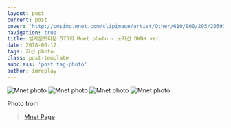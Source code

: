 ```yaml
---
layout: post
current: post
cover: 'http://cmsimg.mnet.com/clipimage/artist/Other/610/000/205/205938.jpg'
navigation: true
title: 엠카운트다운 573회 Mnet photo - 노지선 DKDK ver.
date: 2018-06-12
tags: 지선 photo
class: post-template
subclass: 'post tag-photo'
author: imreplay
---
```


![Mnet photo](http://cmsimg.mnet.com/clipimage/artist/Other/610/000/205/205938.jpg)
![Mnet photo](http://cmsimg.mnet.com/clipimage/artist/Other/610/000/205/205945.jpg)
![Mnet photo](http://cmsimg.mnet.com/clipimage/artist/Other/610/000/205/205954.jpg)
![Mnet photo](http://cmsimg.mnet.com/clipimage/artist/Other/610/000/205/205962.jpg)

Photo from 
> [Mnet Page](http://www.mnet.com/artist/2127543/photos?gcode=2&otype=1&pNum=2)
